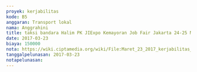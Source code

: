 ```yaml
---
proyek: kerjabilitas
kode: B5
anggaran: Transport lokal
nama: Anggrahini
title: taksi bandara Halim PK JIExpo Kemayoran Job Fair Jakarta 24-25 Maret 2017
date: 2017-03-23
biaya: 150000
nota: https://wiki.ciptamedia.org/wiki/File:Maret_23_2017_kerjabilitas_B5_taksi_bandara_jiexpo_inok774.jpg
tanggalpelunasan: 2017-03-23
notapelunasan:
---
```


